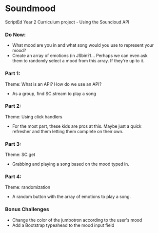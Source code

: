 Soundmood
=========

ScriptEd Year 2 Curriculum project - Using the Souncloud API

### Do Now:

- What mood are you in and what song would you use to represent your mood?
- Create an array of emotions (in JSbin?)... Perhaps we can even ask them to randomly select a mood from this array. If they're up to it.

### Part 1:

Theme: What is an API? How do we use an API?
- As a group, find SC.stream to play a song

### Part 2:

Theme: Using click handlers
- For the most part, these kids are pros at this. Maybe just a quick refresher and them letting them complete on their own.

### Part 3:

Theme: SC.get
- Grabbing and playing a song based on the mood typed in.

### Part 4:

Theme: randomization
- A random button with the array of emotions to play a song.

### Bonus Challenges

- Change the color of the jumbotron according to the user's mood
- Add a Bootstrap typeahead to the mood input field
